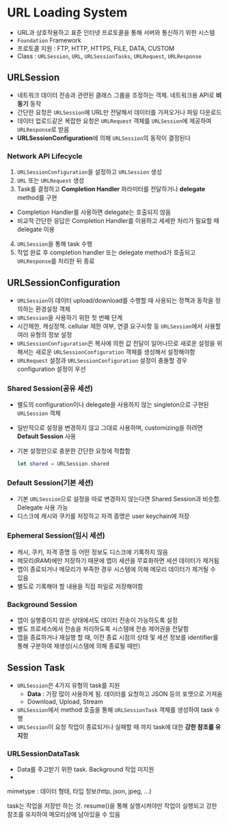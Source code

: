 # URL Loading System

- URL과 상호작용하고 표준 인터넷 프로토콜을 통해 서버와 통신하기 위한 시스템
- `Foundation` Framework
- 프로토콜 지원 : FTP, HTTP, HTTPS, FILE, DATA, CUSTOM
- Class : `URLSession`, `URL`, `URLSessionTasks`, `URLRequest`, `URLResponse`

## URLSession

- 네트워크 데이터 전송과 관련된 클래스 그룹을 조정하는 객체. 네트워크용 API로 **비동기** 동작
- 간단한 요청은 `URLSession`에 URL만 전달해서 데이터를 가져오거나 파일 다운로드
- 데이터 업로드같은 복잡한 요청은 `URLRequest` 객체를 `URLSession`에 제공하여 `URLResponse`로 받음
- **URLSessionConfiguration**에 의해 `URLSession`의 동작이 결정된다

### Network API Lifecycle

1. `URLSessionConfiguration`을 설정하고 `URLSession` 생성
2. `URL` 또는 `URLRequest` 생성
3. Task를 결정하고 **Completion Handler** 파라미터를 전달하거나 **delegate** method를 구현
  - Completion Handler를 사용하면 delegate는 호출되지 않음
  - 비교적 간단한 응답은 Completion Handler를 이용하고 세세한 처리가 필요할 때 delegate 이용
4. `URLSession`을 통해 task 수행
5. 작업 완료 후 completion handler 또는 delegate method가 호출되고 `URLResponse`를 처리한 뒤 종료

## URLSessionConfiguration

- `URLSession`이 데이터 upload/download를 수행할 때 사용되는 정책과 동작을 정의하는 환경설정 객체
- `URLSession`을 사용하기 위한 첫 번째 단계
- 시간제한, 캐싱정책. cellular 제한 여부, 연결 요구사항 등 `URLSession`에서 사용할 여러 유형의 정보 설정
- `URLSessionConfiguration`은 복사에 의한 값 전달이 일어나므로 새로운 설정을 위해서는 새로운 `URLSessionConfiguration` 객체를 생성해서 설정해야함
- `URLRequest` 설정과 `URLSessionConfiguration` 설정이 충돌할 경우 configuration 설정이 우선

### Shared Session(공유 세션)

- 별도의 configuration이나 delegate을 사용하지 않는 singleton으로 구현된 `URLSession` 객체

- 일반적으로 설정을 변경하지 않고 그대로 사용하며, customizing을 하려면 **Default Session** 사용

- 기본 설정만으로 충분한 간단한 요청에 적합함

  ```swift
  let shared = URLSession.shared
  ```

### Default Session(기본 세션)

- 기본 `URLSession`으로 설정을 따로 변경하지 않는다면 Shared Session과 비슷함. Delegate 사용 가능
- 디스크에 캐시와 쿠키를 저장하고 자격 증명은 user keychain에 저장

### Ephemeral Session(임시 세션)

 - 캐시, 쿠키, 자격 증명 등 어떤 정보도 디스크에 기록하지 않음
 - 메모리(RAM)에만 저장하기 때문에 앱이 세션을 무효화하면 세션 데이터가 제거됨
 - 앱이 종료되거나 메모리가 부족한 경우 시스템에 의해 메모리 데이터가 제거될 수 있음
 - 별도로 기록해야 할 내용을 직접 파일로 저장해야함

### Background Session

- 앱이 실행중이지 않은 상태에서도 데이터 전송이 가능하도록 설정
- 별도 프로세스에서 전송을 처리하도록 시스템에 전송 제어권을 전달함
- 앱을 종료하거나 재실행 할 때, 이전 종료 시점의 상태 및 세션 정보를 identifier를 통해 구분하여 재생성(시스템에 의해 종료될 때만)

## Session Task

- `URLSession`은 4가지 유형의 task를 지원
  - **Data** : 가장 많이 사용하게 됨. 데이터를 요청하고 JSON 등의 포맷으로 가져옴
  - Download, Upload, Stream
- `URLSession`에서 method 호출을 통해 `URLSessionTask` 객체를 생성하여 task 수행
- `URLSession`이 요청 작업이 종료되거나 실패할 때 까지 task에 대한 **강한 참조를 유지**함

### URLSessionDataTask

- Data를 주고받기 위한 task. Background 작업 미지원
- 

mimetype : 데이터 형태, 타입 정보(http, json, jpeg, ...)

task는 작업을 저장만 하는 것. resume()을 통해 실행시켜야만 작업이 실행되고 강한 참조를 유지하여 메모리상에 남아있을 수 있음

